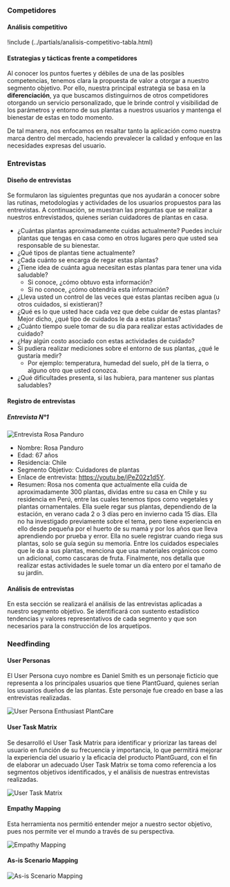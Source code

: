 ### Competidores

#### Análisis competitivo

<!-- !include (../partials/analisis-competitivo-tabla.md) -->

!include (../partials/analisis-competitivo-tabla.html)

#### Estrategias y tácticas frente a competidores

Al conocer los puntos fuertes y débiles de una de las posibles competencias, tenemos clara la propuesta de valor a otorgar a nuestro segmento objetivo. Por ello, nuestra principal estrategia se basa en la **diferenciación**, ya que buscamos distinguirnos de otros competidores otorgando un servicio personalizado, que le brinde control y visibilidad de los parámetros y entorno de sus plantas a nuestros usuarios y mantenga el bienestar de estas en todo momento.

De tal manera, nos enfocamos en resaltar tanto la aplicación como nuestra marca dentro del mercado, haciendo prevalecer la calidad y enfoque en las necesidades expresas del usuario.

### Entrevistas

#### Diseño de entrevistas

Se formularon las siguientes preguntas que nos ayudarán a conocer sobre las rutinas, metodologías y actividades de los usuarios propuestos para las entrevistas. A continuación, se muestran las preguntas que se realizar a nuestros entrevistados, quienes serían cuidadores de plantas en casa.

- ¿Cuántas plantas aproximadamente cuidas actualmente? Puedes incluir plantas que tengas en casa como en otros lugares pero que usted sea responsable de su bienestar.
- ¿Qué tipos de plantas tiene actualmente?
- ¿Cada cuánto se encarga de regar estas plantas?
- ¿Tiene idea de cuánta agua necesitan estas plantas para tener una vida saludable?
  - Si conoce, ¿cómo obtuvo esta información?
  - Si no conoce, ¿cómo obtendría esta información?
- ¿Lleva usted un control de las veces que estas plantas reciben agua (u otros cuidados, si existieran)?
- ¿Qué es lo que usted hace cada vez que debe cuidar de estas plantas? Mejor dicho, ¿qué tipo de cuidados le da a estas plantas?
- ¿Cuánto tiempo suele tomar de su día para realizar estas actividades de cuidado?
- ¿Hay algún costo asociado con estas actividades de cuidado?
- Si pudiera realizar mediciones sobre el entorno de sus plantas, ¿qué le gustaría medir?
  - Por ejemplo: temperatura, humedad del suelo, pH de la tierra, o alguno otro que usted conozca.
- ¿Qué dificultades presenta, si las hubiera, para mantener sus plantas saludables?

#### Registro de entrevistas

##### Entrevista N°1

![Entrevista Rosa Panduro](../static/entrevista-rosa-panduro.png)

- Nombre: Rosa Panduro
- Edad: 67 años
- Residencia: Chile
- Segmento Objetivo: Cuidadores de plantas
- Enlace de entrevista: <https://youtu.be/jPeZ02z1d5Y>.
- Resumen: Rosa nos comenta que actualmente ella cuida de aproximadamente 300 plantas, dividas entre su casa en Chile y su residencia en Perú, entre las cuales tenemos tipos como vegetales y plantas ornamentales. Ella suele regar sus plantas, dependiendo de la estación, en verano cada 2 o 3 días pero en invierno cada 15 días. Ella no ha investigado previamente sobre el tema, pero tiene experiencia en ello desde pequeña por el huerto de su mamá y por los años que lleva aprendiendo por prueba y error. Ella no suele registrar cuando riega sus plantas, solo se guía según su memoria. Entre los cuidados especiales que le da a sus plantas, menciona que usa materiales orgánicos como un adicional, como cascaras de fruta. Finalmente, nos detalla que realizar estas actividades le suele tomar un día entero por el tamaño de su jardín.

#### Análisis de entrevistas

En esta sección se realizará el análisis de las entrevistas aplicadas a nuestro segmento objetivo. Se identificará con sustento estadístico tendencias y valores representativos de cada segmento y que son necesarios para la construcción de los arquetipos.

<!-- TODO: Realizar análisis estadístico después de grabar más entrevistas -->

### Needfinding

#### User Personas

El User Persona cuyo nombre es Daniel Smith es un personaje ficticio que representa a los principales usuarios que tiene PlantGuard, quienes serían los usuarios dueños de las plantas. Este personaje fue creado en base a las entrevistas realizadas.

![User Persona Enthusiast PlantCare](../static/user-persona-plantcare-enthusiast.png)

#### User Task Matrix

Se desarrolló el User Task Matrix para identificar y priorizar las tareas del usuario en función de su frecuencia y importancia, lo que permitirá mejorar la experiencia del usuario y la eficacia del producto PlantGuard, con el fin de elaborar un adecuado User Task Matrix se toma como referencia a los segmentos objetivos identificados, y el análisis de nuestras entrevistas realizadas.

![User Task Matrix](../static/user-task-matrix.png)

#### Empathy Mapping

Esta herramienta nos permitió entender mejor a nuestro sector objetivo, pues nos permite ver el mundo a través de su perspectiva.

![Empathy Mapping](../static/empathy-mapping.png)

#### As-is Scenario Mapping

![As-is Scenario Mapping](../static/as-is-scenario-mapping.png)
